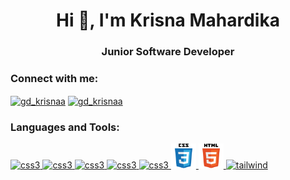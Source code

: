 <h1 align="center">Hi 👋, I'm Krisna Mahardika</h1>
<h3 align="center">Junior Software Developer</h3>

<h3 align="left">Connect with me:</h3>
<p align="left">
<a href="https://instagram.com/gd_krisnaa" target="blank"><img align="center" src="https://raw.githubusercontent.com/rahuldkjain/github-profile-readme-generator/master/src/images/icons/Social/instagram.svg" alt="gd_krisnaa" height="30" width="40" /></a>
<a href="https://www.linkedin.com/in/krisna-mahardika/" target="blank"><img align="center" src="https://img.freepik.com/premium-vector/linkedin-logo-icon_1273375-1174.jpg?semt=ais_incoming&w=740&q=80" alt="gd_krisnaa" height="30" width="40" /></a>
</p>

<h3 align="left">Languages and Tools:</h3>
<p align="left"> <a href="" target="_blank" rel="noreferrer"> <img src="https://www.php.net//images/logos/new-php-logo.svg" alt="css3" width="40" height="40"/> </a> 
  <a href="" target="_blank" rel="noreferrer"> <img src="https://www.logo.wine/a/logo/Laravel/Laravel-Logo.wine.svg" alt="css3" width="60" height="60"/> </a> 
  <a href="" target="_blank" rel="noreferrer"> <img src="https://s3.dualstack.us-east-2.amazonaws.com/pythondotorg-assets/media/community/logos/python-logo-only.png" alt="css3" width="40" height="40"/> </a>
  <a href="" target="_blank" rel="noreferrer"> <img src="https://cdn-icons-png.flaticon.com/128/226/226777.png" alt="css3" width="40" height="40"/> </a>
  <a href="" target="_blank" rel="noreferrer"> <img src="https://upload.wikimedia.org/wikipedia/commons/c/c6/Dart_logo.png" alt="css3" width="40" height="40"/> </a>
  <a href="" target="_blank" rel="noreferrer"> <img src="https://raw.githubusercontent.com/devicons/devicon/master/icons/css3/css3-original-wordmark.svg" alt="css3" width="40" height="40"/> </a>
  <a href="https:" target="_blank" rel="noreferrer"> <img src="https://raw.githubusercontent.com/devicons/devicon/master/icons/html5/html5-original-wordmark.svg" alt="html5" width="40" height="40"/> </a> 
  <a href="https:" target="_blank" rel="noreferrer"> <img src="https://www.vectorlogo.zone/logos/tailwindcss/tailwindcss-icon.svg" alt="tailwind" width="40" height="40"/> </a> </p>
